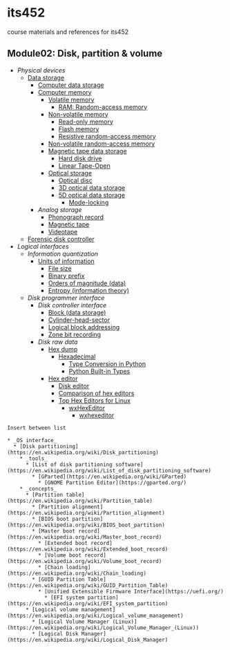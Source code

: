 # its452
course materials and references for its452

## Module02: Disk, partition & volume

* _Physical devices_
  * [Data storage](https://en.wikipedia.org/wiki/Data_storage)
    * [Computer data storage](https://en.wikipedia.org/wiki/Computer_data_storage)
    * [Computer memory](https://en.wikipedia.org/wiki/Computer_memory)
      * [Volatile memory](https://en.wikipedia.org/wiki/Volatile_memory)
        * [RAM: Random-access memory](https://en.wikipedia.org/wiki/Random-access_memory)
      * [Non-volatile memory](https://en.wikipedia.org/wiki/Non-volatile_memory)
        * [Read-only memory](https://en.wikipedia.org/wiki/Read-only_memory)
        * [Flash memory](https://en.wikipedia.org/wiki/Flash_memory)
        * [Resistive random-access memory](https://en.wikipedia.org/wiki/Resistive_random-access_memory)
      * [Non-volatile random-access memory](https://en.wikipedia.org/wiki/Non-volatile_random-access_memory)  
      * [Magnetic tape data storage](https://en.wikipedia.org/wiki/Magnetic_tape_data_storage)
        * [Hard disk drive](https://en.wikipedia.org/wiki/Hard_disk_drive)
        * [Linear Tape-Open](https://en.wikipedia.org/wiki/Linear_Tape-Open)
      * [Optical storage](https://en.wikipedia.org/wiki/Optical_storage)
        * [Optical disc](https://en.wikipedia.org/wiki/Optical_disc)
        * [3D optical data storage](https://en.wikipedia.org/wiki/3D_optical_data_storage)
        * [5D optical data storage](https://en.wikipedia.org/wiki/5D_optical_data_storage)
          * [Mode-locking](https://en.wikipedia.org/wiki/Mode-locking)
    * _Analog storage_
      * [Phonograph record](https://en.wikipedia.org/wiki/Phonograph_record)
      * [Magnetic tape](https://en.wikipedia.org/wiki/Magnetic_tape)
      * [Videotape](https://en.wikipedia.org/wiki/Videotape)
  * [Forensic disk controller](https://en.wikipedia.org/wiki/Forensic_disk_controller)
* _Logical interfaces_
  * _Information quantization_
    * [Units of information](https://en.wikipedia.org/wiki/Units_of_information)
      * [File size](https://en.wikipedia.org/wiki/File_size)
      * [Binary prefix](https://en.wikipedia.org/wiki/Binary_prefix)
      * [Orders of magnitude (data)](https://en.wikipedia.org/wiki/Orders_of_magnitude_(data))
      * [Entropy (information theory)](https://en.wikipedia.org/wiki/Entropy_(information_theory))
  * _Disk programmer interface_
    * _Disk controller interface_
      * [Block (data storage)](https://en.wikipedia.org/wiki/Block_(data_storage))
      * [Cylinder-head-sector](https://en.wikipedia.org/wiki/Cylinder-head-sector)
      * [Logical block addressing](https://en.wikipedia.org/wiki/Logical_block_addressing)
      * [Zone bit recording](https://en.wikipedia.org/wiki/Zone_bit_recording)
    * _Disk raw data_
      * [Hex dump](https://en.wikipedia.org/wiki/Hex_dump)
        * [Hexadecimal](https://en.wikipedia.org/wiki/Hexadecimal)
          * [Type Conversion in Python](https://www.geeksforgeeks.org/type-conversion-python/)
          * [Python Built-in Types](https://docs.python.org/3/library/stdtypes.html)
      * [Hex editor](https://en.wikipedia.org/wiki/Hex_editor)
        * [Disk editor](https://en.wikipedia.org/wiki/Disk_editor)
        * [Comparison of hex editors](https://en.wikipedia.org/wiki/Comparison_of_hex_editors)
        * [Top Hex Editors for Linux](https://itsfoss.com/hex-editors-linux/)
          * [wxHexEditor](https://www.wxhexeditor.org/)
            * [wxhexeditor](./tools/wxHexEditor/)

```bash
Insert between list
```


    * _OS interface_
      * [Disk partitioning](https://en.wikipedia.org/wiki/Disk_partitioning)
        * _tools_
          * [List of disk partitioning software](https://en.wikipedia.org/wiki/List_of_disk_partitioning_software)
            * [GParted](https://en.wikipedia.org/wiki/GParted)
              * [GNOME Partition Editor](https://gparted.org/)
        * _concepts_
          * [Partition table](https://en.wikipedia.org/wiki/Partition_table)
            * [Partition alignment](https://en.wikipedia.org/wiki/Partition_alignment)
            * [BIOS boot partition](https://en.wikipedia.org/wiki/BIOS_boot_partition)
            * [Master boot record](https://en.wikipedia.org/wiki/Master_boot_record)
              * [Extended boot record](https://en.wikipedia.org/wiki/Extended_boot_record)
              * [Volume boot record](https://en.wikipedia.org/wiki/Volume_boot_record)
              * [Chain loading](https://en.wikipedia.org/wiki/Chain_loading)
            * [GUID Partition Table](https://en.wikipedia.org/wiki/GUID_Partition_Table)
              * [Unified Extensible Firmware Interface](https://uefi.org/)
                * [EFI system partition](https://en.wikipedia.org/wiki/EFI_system_partition)
          * [Logical volume management](https://en.wikipedia.org/wiki/Logical_volume_management)
            * [Logical Volume Manager (Linux)](https://en.wikipedia.org/wiki/Logical_Volume_Manager_(Linux))
            * [Logical Disk Manager](https://en.wikipedia.org/wiki/Logical_Disk_Manager)

